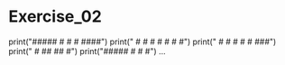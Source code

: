 # Exercise_02
print("#####  #   #   #  ####")
print("   #   #  # #  #  #  #")
print("  #    # #   # #  ###")
print(" #     ##     ##  #")
print("#####  #       #  #")
...




